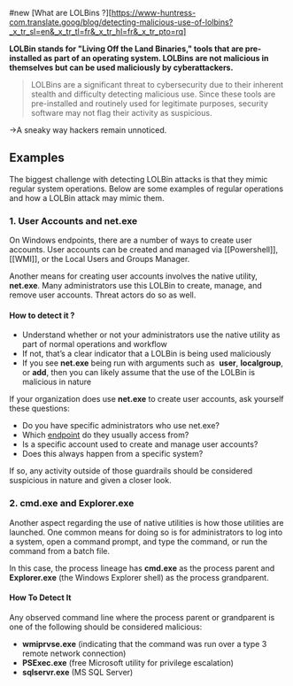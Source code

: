 #new
[What are LOLBins ?][https://www-huntress-com.translate.goog/blog/detecting-malicious-use-of-lolbins?_x_tr_sl=en&_x_tr_tl=fr&_x_tr_hl=fr&_x_tr_pto=rq]

**LOLBin stands for "Living Off the Land Binaries," tools that are pre-installed as part of an operating system. LOLBins are not malicious in themselves but can be used maliciously by cyberattackers.**

>LOLBins are a significant threat to cybersecurity due to their inherent stealth and difficulty detecting malicious use. Since these tools are pre-installed and routinely used for legitimate purposes, security software may not flag their activity as suspicious. 

->A sneaky way hackers remain unnoticed.

## Examples

The biggest challenge with detecting LOLBin attacks is that they mimic regular system operations. Below are some examples of regular operations and how a LOLBin attack may mimic them. 

### 1. User Accounts and net.exe

On Windows endpoints, there are a number of ways to create user accounts. User accounts can be created and managed via [[Powershell]], [[WMI]], or the Local Users and Groups Manager.

Another means for creating user accounts involves the native utility, **net.exe**. Many administrators use this LOLBin to create, manage, and remove user accounts. Threat actors do so as well.

#### How to detect it ?

- Understand whether or not your administrators use the native utility as part of normal operations and workflow
- If not, that’s a clear indicator that a LOLBin is being used maliciously
- If you see **net.exe** being run with arguments such as  **user**, **localgroup**, or **add**, then you can likely assume that the use of the LOLBin is malicious in nature

If your organization does use **net.exe** to create user accounts, ask yourself these questions:

- Do you have specific administrators who use net.exe?
- Which [endpoint](https://www-huntress-com.translate.goog/defenders-handbooks/endpoint-detection-and-response?_x_tr_sl=en&_x_tr_tl=fr&_x_tr_hl=fr&_x_tr_pto=rq) do they usually access from?
- Is a specific account used to create and manage user accounts?
- Does this always happen from a specific system?

If so, any activity outside of those guardrails should be considered suspicious in nature and given a closer look.

### 2. cmd.exe and Explorer.exe

Another aspect regarding the use of native utilities is how those utilities are launched. One common means for doing so is for administrators to log into a system, open a command prompt, and type the command, or run the command from a batch file.

In this case, the process lineage has **cmd.exe** as the process parent and **Explorer.exe** (the Windows Explorer shell) as the process grandparent.

#### How To Detect It

Any observed command line where the process parent or grandparent is one of the following should be considered malicious:

- **wmiprvse.exe** (indicating that the command was run over a type 3 remote network connection)
- **PSExec.exe** (free Microsoft utility for privilege escalation)
- **sqlservr.exe** (MS SQL Server)